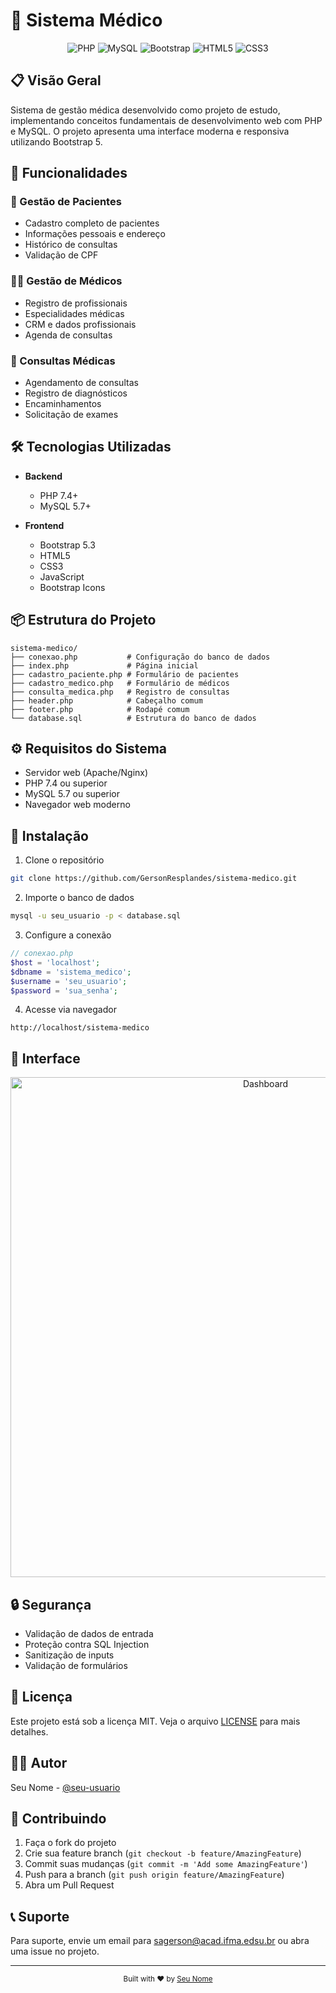 # 🏥 Sistema Médico

<div align="center">

![PHP](https://img.shields.io/badge/PHP-777BB4?style=for-the-badge&logo=php&logoColor=white)
![MySQL](https://img.shields.io/badge/MySQL-00000F?style=for-the-badge&logo=mysql&logoColor=white)
![Bootstrap](https://img.shields.io/badge/Bootstrap-563D7C?style=for-the-badge&logo=bootstrap&logoColor=white)
![HTML5](https://img.shields.io/badge/HTML5-E34F26?style=for-the-badge&logo=html5&logoColor=white)
![CSS3](https://img.shields.io/badge/CSS3-1572B6?style=for-the-badge&logo=css3&logoColor=white)

</div>

## 📋 Visão Geral

Sistema de gestão médica desenvolvido como projeto de estudo, implementando conceitos fundamentais de desenvolvimento web com PHP e MySQL. O projeto apresenta uma interface moderna e responsiva utilizando Bootstrap 5.

## 🚀 Funcionalidades

### 👥 Gestão de Pacientes

- Cadastro completo de pacientes
- Informações pessoais e endereço
- Histórico de consultas
- Validação de CPF

### 👨‍⚕️ Gestão de Médicos

- Registro de profissionais
- Especialidades médicas
- CRM e dados profissionais
- Agenda de consultas

### 📅 Consultas Médicas

- Agendamento de consultas
- Registro de diagnósticos
- Encaminhamentos
- Solicitação de exames

## 🛠️ Tecnologias Utilizadas

- **Backend**

  - PHP 7.4+
  - MySQL 5.7+

- **Frontend**
  - Bootstrap 5.3
  - HTML5
  - CSS3
  - JavaScript
  - Bootstrap Icons

## 📦 Estrutura do Projeto

```
sistema-medico/
├── conexao.php           # Configuração do banco de dados
├── index.php             # Página inicial
├── cadastro_paciente.php # Formulário de pacientes
├── cadastro_medico.php   # Formulário de médicos
├── consulta_medica.php   # Registro de consultas
├── header.php            # Cabeçalho comum
├── footer.php            # Rodapé comum
└── database.sql          # Estrutura do banco de dados
```

## ⚙️ Requisitos do Sistema

- Servidor web (Apache/Nginx)
- PHP 7.4 ou superior
- MySQL 5.7 ou superior
- Navegador web moderno

## 🚀 Instalação

1. Clone o repositório

```bash
git clone https://github.com/GersonResplandes/sistema-medico.git
```

2. Importe o banco de dados

```bash
mysql -u seu_usuario -p < database.sql
```

3. Configure a conexão

```php
// conexao.php
$host = 'localhost';
$dbname = 'sistema_medico';
$username = 'seu_usuario';
$password = 'sua_senha';
```

4. Acesse via navegador

```
http://localhost/sistema-medico
```

## 🎨 Interface

<div align="center">
  <img src="screenshots/dashboard.png" alt="Dashboard" width="800"/>
</div>

## 🔒 Segurança

- Validação de dados de entrada
- Proteção contra SQL Injection
- Sanitização de inputs
- Validação de formulários

## 📝 Licença

Este projeto está sob a licença MIT. Veja o arquivo [LICENSE](LICENSE) para mais detalhes.

## 👨‍💻 Autor

Seu Nome - [@seu-usuario](https://github.com/GersonResplandes)

## 🤝 Contribuindo

1. Faça o fork do projeto
2. Crie sua feature branch (`git checkout -b feature/AmazingFeature`)
3. Commit suas mudanças (`git commit -m 'Add some AmazingFeature'`)
4. Push para a branch (`git push origin feature/AmazingFeature`)
5. Abra um Pull Request

## 📞 Suporte

Para suporte, envie um email para sagerson@acad.ifma.edsu.br ou abra uma issue no projeto.

---

<div align="center">
  <sub>Built with ❤️ by <a href="https://github.com/seu-usuario">Seu Nome</a></sub>
</div>
